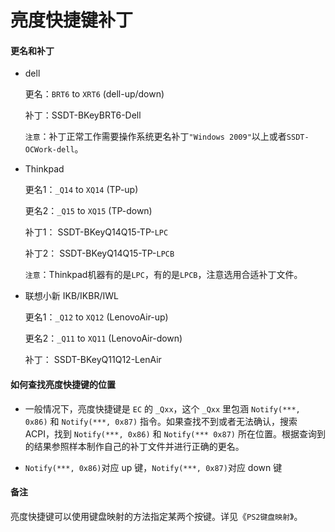 # 亮度快捷键补丁

#### 更名和补丁

- dell

  更名：`BRT6` to `XRT6` (dell-up/down)

  补丁：SSDT-BKeyBRT6-Dell

  `注意`：补丁正常工作需要操作系统更名补丁`"Windows 2009"`以上或者`SSDT-OCWork-dell`。

- Thinkpad

  更名1：`_Q14` to `XQ14` (TP-up)

  更名2：`_Q15` to `XQ15` (TP-down)

  补丁1： SSDT-BKeyQ14Q15-TP-`LPC`

  补丁2： SSDT-BKeyQ14Q15-TP-`LPCB`

  `注意`：Thinkpad机器有的是`LPC`，有的是`LPCB`，注意选用合适补丁文件。

- 联想小新 IKB/IKBR/IWL

  更名1：`_Q12` to `XQ12` (LenovoAir-up)

  更名2：`_Q11` to `XQ11` (LenovoAir-down)

  补丁： SSDT-BKeyQ11Q12-LenAir

#### 如何查找亮度快捷键的位置

- 一般情况下，亮度快捷键是 `EC` 的 `_Qxx`，这个 `_Qxx` 里包涵 `Notify(***, 0x86)` 和 `Notify(***, 0x87)` 指令。如果查找不到或者无法确认，搜索ACPI，找到 `Notify(***, 0x86)` 和 `Notify(*** 0x87)` 所在位置。根据查询到的结果参照样本制作自己的补丁文件并进行正确的更名。

- `Notify(***, 0x86)`对应 up 键，`Notify(***, 0x87)`对应 down 键

#### 备注

亮度快捷键可以使用键盘映射的方法指定某两个按键。详见《`PS2键盘映射`》。

